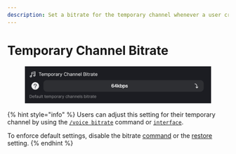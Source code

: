 ```yaml
---
description: Set a bitrate for the temporary channel whenever a user creates a new one.
---
```


# Temporary Channel Bitrate

<figure><img src="../../../.gitbook/assets/image (8).png" alt=""><figcaption></figcaption></figure>

{% hint style="info" %}
Users can adjust this setting for their temporary channel by using the [`/voice bitrate`](../../../commands/voice/bitrate.md) command or [`interface`](../../../commands/interface.md).

To enforce default settings, disable the bitrate [command](../features/restore.md) or the [restore](../features/restore.md) setting.
{% endhint %}
